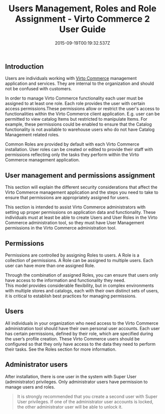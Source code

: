﻿---
title: Users Management, Roles and Role Assignment - Virto Commerce 2 User Guide
description: The article about users management, roles and role assignment in Virto Commerce
layout: docs
date: 2015-09-19T00:19:32.537Z
priority: 5
---
## Introduction

Users are individuals working with <a class="crosslink" href="https://virtocommerce.com/b2b-ecommerce-platform" target="_blank">Virto Commerce</a> management application and services. They are internal to the organization and should not be confused with customers.

In order to manage Virto Commerce functionality each user must be assigned to at least one role. Each role provides the user with certain access permissions.These permissions allow or restrict the user's access to functionalities within the Virto Commerce client application. E.g. user can be permitted to view catalog Items but restricted to manipulate Items. For example, these permissions could be enabled to ensure that the Catalog functionality is not available to warehouse users who do not have Catalog Management related roles.

Common Roles are provided by default with each Virto Commerce installation. User roles can be created or edited to provide their staff with permissions reflecting only the tasks they perform within the Virto Commerce management application.

## User management and permissions assignment

This section will explain the different security considerations that affect the Virto Commerce management application and the steps you need to take to ensure that permissions are appropriately assigned for users.

This section is intended to assist Virto Commerce administrators with setting up proper permissions on application data and functionality. These individuals must at least be able to create Users and User Roles in the Virto Commerce administration tool, so they must have User Management permissions in the Virto Commerce administration tool.

## Permissions

Permissions are controlled by assigning Roles to users. A Role is a collection of permissions. A Role can be assigned to multiple users. Each user can have more than one assigned Role.

Through the combination of assigned Roles, you can ensure that users only have access to the information and functionality they need.  
This model provides considerable flexibility, but in complex environments with multiple stores and catalogs, each with their own distinct sets of users, it is critical to establish best practices for managing permissions.

## Users

All individuals in your organization who need access to the Virto Commerce administration tool should have their own personal user accounts. Each user has certain permissions, defined by their role, which are specified during the user’s profile creation. These Virto Commerce users should be configured so that they only have access to the data they need to perform their tasks. See the Roles section for more information.

## Administrator users

After installation, there is one user in the system with Super User (administrator) privileges. Only administrator users have permission to manage users and roles.  

> It is strongly recommended that you create a second user with Super User privileges. If one of the administrator user accounts is locked, the other administrator user will be able to unlock it.